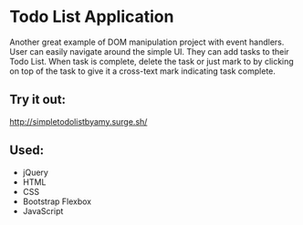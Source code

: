 # Todo List Application

Another great example of DOM manipulation project with event handlers. User can easily navigate around the simple UI. They can add tasks to their Todo List. When task is complete, delete the task or just mark to by clicking on top of the task to give it a cross-text mark indicating task complete.

## Try it out:
http://simpletodolistbyamy.surge.sh/

## Used:

* jQuery
* HTML
* CSS
* Bootstrap Flexbox
* JavaScript
